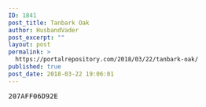 ```yaml
---
ID: 1841
post_title: Tanbark Oak
author: HusbandVader
post_excerpt: ""
layout: post
permalink: >
  https://portalrepository.com/2018/03/22/tanbark-oak/
published: true
post_date: 2018-03-22 19:06:01
---
```

<pre>207AFF06D92E</pre>